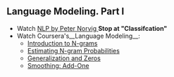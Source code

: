 Language Modeling. Part I
----

- Watch [NLP by Peter Norvig ](https://www.udacity.com/course/viewer#!/c-cs271/l-48641663/m-48713653) __Stop at "Classifcation"__
- Watch Coursera's__Language Modeling__:
    - [Introduction to N-grams](https://www.youtube.com/watch?v=s3kKlUBa3b0&index=12&list=PLhVhwi0Pz282aSA2uZX4jR3SkF3BKyMOK)
    - [Estimating N-gram Probabilities](https://www.youtube.com/watch?v=o-CvoOkVrnY&index=13&list=PLhVhwi0Pz282aSA2uZX4jR3SkF3BKyMOK)
    - [Generalization and Zeros](https://www.youtube.com/watch?v=s5Yg6qac9ag&index=15&list=PLhVhwi0Pz282aSA2uZX4jR3SkF3BKyMOK)
    - [Smoothing: Add-One](https://www.youtube.com/watch?v=d8nVJjlMOYo&index=16&list=PLhVhwi0Pz282aSA2uZX4jR3SkF3BKyMOK)

